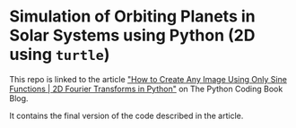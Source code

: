 # Simulation of Orbiting Planets in Solar Systems using Python (2D using `turtle`)

This repo is linked to the article ["How to Create Any Image Using Only Sine Functions | 2D Fourier Transforms in Python"](https://thepythoncodingbook.com/2021/08/30/2d-fourier-transform-in-python-and-fourier-synthesis-of-images/) on The Python Coding Book Blog.

It contains the final version of the code described in the article.

